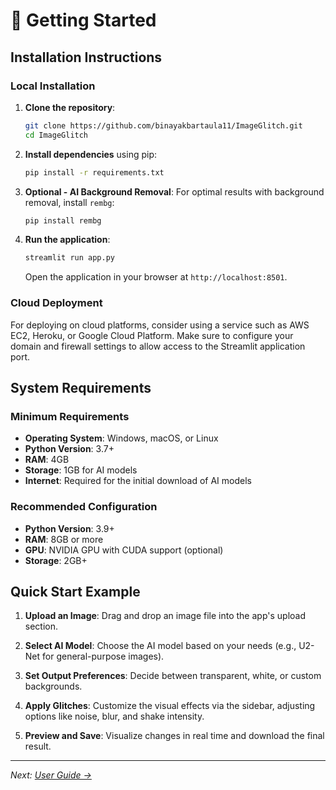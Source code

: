 # 🚀 Getting Started

## Installation Instructions

### Local Installation

1. **Clone the repository**:
   ```bash
   git clone https://github.com/binayakbartaula11/ImageGlitch.git
   cd ImageGlitch
   ```

2. **Install dependencies** using pip:
   ```bash
   pip install -r requirements.txt
   ```

3. **Optional - AI Background Removal**:
   For optimal results with background removal, install `rembg`:
   ```bash
   pip install rembg
   ```

4. **Run the application**:
   ```bash
   streamlit run app.py
   ```

   Open the application in your browser at `http://localhost:8501`.

### Cloud Deployment

For deploying on cloud platforms, consider using a service such as AWS EC2, Heroku, or Google Cloud Platform. Make sure to configure your domain and firewall settings to allow access to the Streamlit application port.

## System Requirements

### Minimum Requirements

- **Operating System**: Windows, macOS, or Linux
- **Python Version**: 3.7+
- **RAM**: 4GB
- **Storage**: 1GB for AI models
- **Internet**: Required for the initial download of AI models

### Recommended Configuration

- **Python Version**: 3.9+
- **RAM**: 8GB or more
- **GPU**: NVIDIA GPU with CUDA support (optional)
- **Storage**: 2GB+

## Quick Start Example

1. **Upload an Image**: Drag and drop an image file into the app's upload section.

2. **Select AI Model**: Choose the AI model based on your needs (e.g., U2-Net for general-purpose images).

3. **Set Output Preferences**: Decide between transparent, white, or custom backgrounds.

4. **Apply Glitches**: Customize the visual effects via the sidebar, adjusting options like noise, blur, and shake intensity.

5. **Preview and Save**: Visualize changes in real time and download the final result.

---

*Next: [User Guide →](user-guide.md)*
